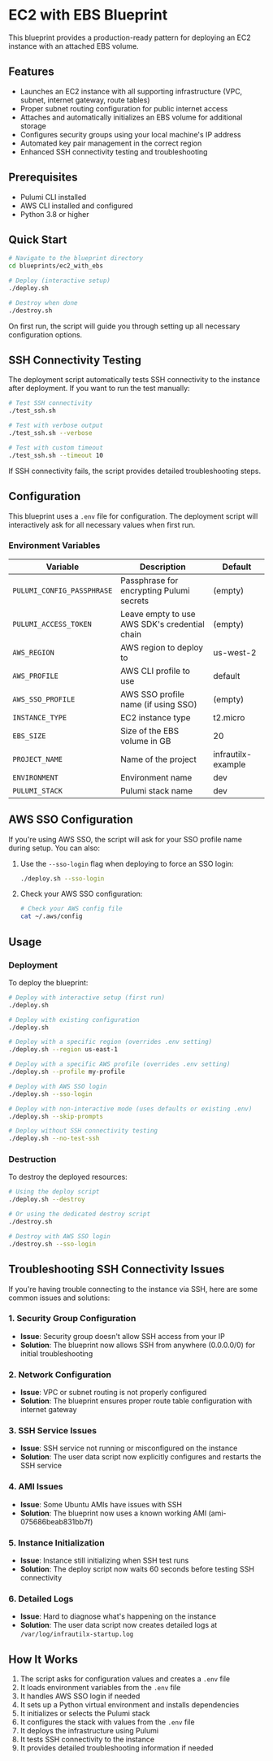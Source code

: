 # EC2 with EBS Blueprint

This blueprint provides a production-ready pattern for deploying an EC2 instance with an attached EBS volume.

## Features

- Launches an EC2 instance with all supporting infrastructure (VPC, subnet, internet gateway, route tables)
- Proper subnet routing configuration for public internet access
- Attaches and automatically initializes an EBS volume for additional storage
- Configures security groups using your local machine's IP address
- Automated key pair management in the correct region
- Enhanced SSH connectivity testing and troubleshooting

## Prerequisites

- Pulumi CLI installed
- AWS CLI installed and configured
- Python 3.8 or higher

## Quick Start

```bash
# Navigate to the blueprint directory
cd blueprints/ec2_with_ebs

# Deploy (interactive setup)
./deploy.sh

# Destroy when done
./destroy.sh
```

On first run, the script will guide you through setting up all necessary configuration options.

## SSH Connectivity Testing

The deployment script automatically tests SSH connectivity to the instance after deployment. If you want to run the test manually:

```bash
# Test SSH connectivity
./test_ssh.sh

# Test with verbose output
./test_ssh.sh --verbose

# Test with custom timeout
./test_ssh.sh --timeout 10
```

If SSH connectivity fails, the script provides detailed troubleshooting steps.

## Configuration

This blueprint uses a `.env` file for configuration. The deployment script will interactively ask for all necessary values when first run.

### Environment Variables

| Variable | Description | Default |
|----------|-------------|---------|
| `PULUMI_CONFIG_PASSPHRASE` | Passphrase for encrypting Pulumi secrets | (empty) |
| `PULUMI_ACCESS_TOKEN` | Leave empty to use AWS SDK's credential chain | (empty) |
| `AWS_REGION` | AWS region to deploy to | us-west-2 |
| `AWS_PROFILE` | AWS CLI profile to use | default |
| `AWS_SSO_PROFILE` | AWS SSO profile name (if using SSO) | (empty) |
| `INSTANCE_TYPE` | EC2 instance type | t2.micro |
| `EBS_SIZE` | Size of the EBS volume in GB | 20 |
| `PROJECT_NAME` | Name of the project | infrautilx-example |
| `ENVIRONMENT` | Environment name | dev |
| `PULUMI_STACK` | Pulumi stack name | dev |

## AWS SSO Configuration

If you're using AWS SSO, the script will ask for your SSO profile name during setup. You can also:

1. Use the `--sso-login` flag when deploying to force an SSO login:
   ```bash
   ./deploy.sh --sso-login
   ```

2. Check your AWS SSO configuration:
   ```bash
   # Check your AWS config file
   cat ~/.aws/config
   ```

## Usage

### Deployment

To deploy the blueprint:

```bash
# Deploy with interactive setup (first run)
./deploy.sh

# Deploy with existing configuration
./deploy.sh

# Deploy with a specific region (overrides .env setting)
./deploy.sh --region us-east-1

# Deploy with a specific AWS profile (overrides .env setting)
./deploy.sh --profile my-profile

# Deploy with AWS SSO login
./deploy.sh --sso-login

# Deploy with non-interactive mode (uses defaults or existing .env)
./deploy.sh --skip-prompts

# Deploy without SSH connectivity testing
./deploy.sh --no-test-ssh
```

### Destruction

To destroy the deployed resources:

```bash
# Using the deploy script
./deploy.sh --destroy

# Or using the dedicated destroy script
./destroy.sh

# Destroy with AWS SSO login
./destroy.sh --sso-login
```

## Troubleshooting SSH Connectivity Issues

If you're having trouble connecting to the instance via SSH, here are some common issues and solutions:

### 1. Security Group Configuration

- **Issue**: Security group doesn't allow SSH access from your IP
- **Solution**: The blueprint now allows SSH from anywhere (0.0.0.0/0) for initial troubleshooting

### 2. Network Configuration

- **Issue**: VPC or subnet routing is not properly configured
- **Solution**: The blueprint ensures proper route table configuration with internet gateway

### 3. SSH Service Issues

- **Issue**: SSH service not running or misconfigured on the instance
- **Solution**: The user data script now explicitly configures and restarts the SSH service

### 4. AMI Issues

- **Issue**: Some Ubuntu AMIs have issues with SSH
- **Solution**: The blueprint now uses a known working AMI (ami-075686beab831bb7f)

### 5. Instance Initialization

- **Issue**: Instance still initializing when SSH test runs
- **Solution**: The deploy script now waits 60 seconds before testing SSH connectivity

### 6. Detailed Logs

- **Issue**: Hard to diagnose what's happening on the instance
- **Solution**: The user data script now creates detailed logs at `/var/log/infrautilx-startup.log`

## How It Works

1. The script asks for configuration values and creates a `.env` file
2. It loads environment variables from the `.env` file
3. It handles AWS SSO login if needed
4. It sets up a Python virtual environment and installs dependencies
5. It initializes or selects the Pulumi stack
6. It configures the stack with values from the `.env` file
7. It deploys the infrastructure using Pulumi
8. It tests SSH connectivity to the instance
9. It provides detailed troubleshooting information if needed